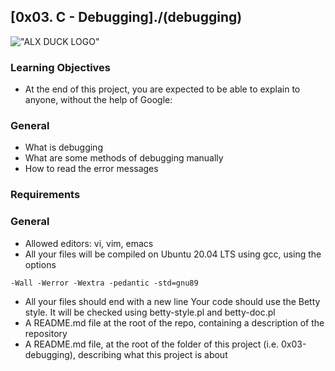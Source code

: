 ## [0x03. C - Debugging]./(debugging) 

!["ALX DUCK LOGO"](https://s3.amazonaws.com/alx-intranet.hbtn.io/uploads/medias/2019/5/af682f2cbb6d73fd4e42.jpg?X-Amz-Algorithm=AWS4-HMAC-SHA256&X-Amz-Credential=AKIARDDGGGOUSBVO6H7D%2F20230222%2Fus-east-1%2Fs3%2Faws4_request&X-Amz-Date=20230222T130925Z&X-Amz-Expires=86400&X-Amz-SignedHeaders=host&X-Amz-Signature=d3eda66bac8ccfa088c5d74c402042a413d4153d838ecb4495fc791e3921faa6)

### Learning Objectives
- At the end of this project, you are expected to be able to explain to anyone, without the help of Google:

### General
- What is debugging
- What are some methods of debugging manually
- How to read the error messages

### Requirements
### General
* Allowed editors: vi, vim, emacs
* All your files will be compiled on Ubuntu 20.04 LTS using gcc, using the options 
```
-Wall -Werror -Wextra -pedantic -std=gnu89
```
* All your files should end with a new line
Your code should use the Betty style. It will be checked using betty-style.pl and betty-doc.pl
* A README.md file at the root of the repo, containing a description of the repository
* A README.md file, at the root of the folder of this project (i.e. 0x03-debugging), describing what this project is about


